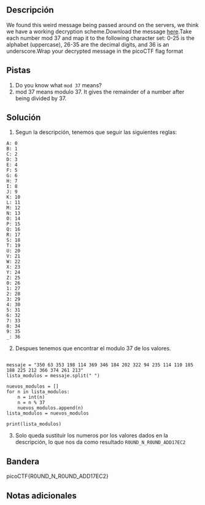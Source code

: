 ## Descripción

We found this weird message being passed around on the servers, we think we have a working decryption scheme.Download the message [here](https://artifacts.picoctf.net/c/129/message.txt).Take each number mod 37 and map it to the following character set: 0-25 is the alphabet (uppercase), 26-35 are the decimal digits, and 36 is an underscore.Wrap your decrypted message in the picoCTF flag format

## Pistas

1. Do you know what `mod 37` means?
2. mod 37 means modulo 37. It gives the remainder of a number after being divided by 37.

## Solución

1.  Segun la descripción, tenemos que seguir las siguientes reglas:

```python()
A: 0
B: 1
C: 2
D: 3
E: 4
F: 5
G: 6
H: 7
I: 8
J: 9
K: 10
L: 11
M: 12
N: 13
O: 14
P: 15
Q: 16
R: 17
S: 18
T: 19
U: 20
V: 21
W: 22
X: 23
Y: 24
Z: 25
0: 26
1: 27
2: 28
3: 29
4: 30
5: 31
6: 32
7: 33
8: 34
9: 35
_: 36

```

2.  Despues tenemos que encontrar el modulo 37 de los valores.
```python()

messaje = "350 63 353 198 114 369 346 184 202 322 94 235 114 110 185 188 225 212 366 374 261 213"
lista_modulos = messaje.split(" ")

nuevos_modulos = []
for n in lista_modulos:
    n = int(n)
    n = n % 37
    nuevos_modulos.append(n)
lista_modulos = nuevos_modulos

print(lista_modulos)

```

3. Solo queda sustituir los numeros por los valores dados en la descripción, lo que nos da como resultado `R0UND_N_R0UND_ADD17EC2`
## Bandera

picoCTF{R0UND_N_R0UND_ADD17EC2}

## Notas adicionales